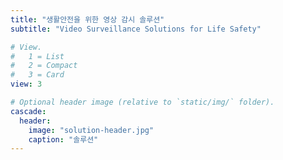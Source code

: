 ```yaml
---
title: "생활안전을 위한 영상 감시 솔루션"
subtitle: "Video Surveillance Solutions for Life Safety"

# View.
#   1 = List
#   2 = Compact
#   3 = Card
view: 3

# Optional header image (relative to `static/img/` folder).
cascade:
  header:
    image: "solution-header.jpg"
    caption: "솔루션"
---
```


